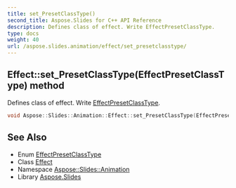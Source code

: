 ```yaml
---
title: set_PresetClassType()
second_title: Aspose.Slides for C++ API Reference
description: Defines class of effect. Write EffectPresetClassType.
type: docs
weight: 40
url: /aspose.slides.animation/effect/set_presetclasstype/
---
```

## Effect::set_PresetClassType(EffectPresetClassType) method


Defines class of effect. Write [EffectPresetClassType](../../effectpresetclasstype/).

```cpp
void Aspose::Slides::Animation::Effect::set_PresetClassType(EffectPresetClassType value) override
```

## See Also

* Enum [EffectPresetClassType](../../effectpresetclasstype/)
* Class [Effect](../)
* Namespace [Aspose::Slides::Animation](../../)
* Library [Aspose.Slides](../../../)